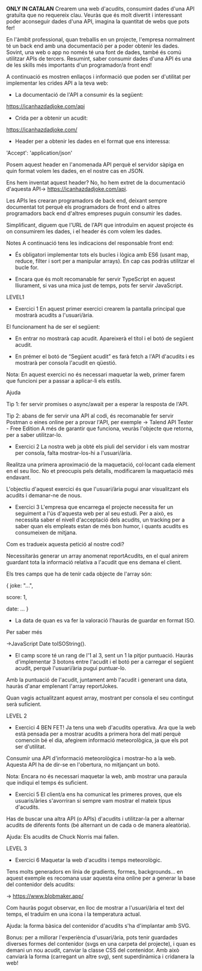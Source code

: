 **ONLY IN CATALAN**
Crearem una web d'acudits, consumint dades d'una API gratuïta que no requereix clau. Veuràs que és molt divertit i interessant poder aconseguir dades d'una API, imagina la quantitat de webs que pots fer!

En l'àmbit professional, quan treballis en un projecte, l'empresa normalment té un back end amb una documentació per a poder obtenir les dades. Sovint, una web o app no només té una font de dades, també és comú utilitzar APIs de tercers. Resumint, saber consumir dades d'una API és una de les skills més importants d'un programador/a front end!

A continuació es mostren enllaços i informació que poden ser d'utilitat per implementar les crides API a la teva web:

- La documentació de l'API a consumir és la següent:

https://icanhazdadjoke.com/api

- Crida per a obtenir un acudit:

https://icanhazdadjoke.com/

-   Header per a obtenir les dades en el format que ens interessa:

'Accept': 'application/json'

Posem aquest header en l'anomenada API perquè el servidor sàpiga en quin format volem les dades, en el nostre cas en JSON.

Ens hem inventat aquest header? No, ho hem extret de la documentació d'aquesta API-> https://icanhazdadjoke.com/api. 

Les APIs les crearan programadors de back end, deixant sempre documentat tot perquè els programadors de front end o altres programadors back end d'altres empreses puguin consumir les dades.

Simplificant, diguem que l'URL de l'API que introduïm en aquest projecte és on consumirem les dades, i el header és com volem les dades.

Notes
A continuació tens les indicacions del responsable front end:

- És obligatori implementar tots els bucles i lògica amb ES6 (usant map, reduce, filter i sort per a manipular arrays). En cap cas podràs utilitzar el bucle for.

- Encara que és molt recomanable fer servir TypeScript en aquest lliurament, si vas una mica just de temps, pots fer servir JavaScript.


LEVEL1

 - Exercici 1
En aquest primer exercici crearem la pantalla principal que mostrarà acudits a l'usuari/ària.

El funcionament ha de ser el següent:

- En entrar no mostrarà cap acudit. Apareixerà el títol i el botó de següent acudit.

- En prémer el botó de “Següent acudit” es farà fetch a l'API d'acudits i es mostrarà per consola l'acudit en qüestió.

Nota: En aquest exercici no és necessari maquetar la web, primer farem que funcioni per a passar a aplicar-li els estils.

 Ajuda

Tip 1: fer servir promises o async/await per a esperar la resposta de l'API.

Tip 2: abans de fer servir una API al codi, és recomanable fer servir Postman o eines online per a provar l'API, per exemple -> Talend API Tester - Free Edition A més de garantir que funciona, veuràs l'objecte que retorna, per a saber utilitzar-lo.

- Exercici 2
La nostra web ja obté els piuli del servidor i els vam mostrar per consola, falta mostrar-los-hi a l'usuari/ària.

Realitza una primera aproximació de la maquetació, col·locant cada element en el seu lloc. No et preocupis pels detalls, modificarem la maquetació més endavant.

L'objectiu d'aquest exercici és que l'usuari/ària pugui anar visualitzant els acudits i demanar-ne de nous.

- Exercici 3
L'empresa que encarrega el projecte necessita fer un seguiment a l'ús d'aquesta web per al seu estudi.
Per a això, es necessita saber el nivell d'acceptació dels acudits, un tracking per a saber quan els empleats estan de més bon humor, i quants acudits es consumeixen de mitjana.

Com es tradueix aquesta petició al nostre codi?

Necessitaràs generar un array anomenat reportAcudits, en el qual anirem guardant tota la informació relativa a l'acudit que ens demana el client.

Els tres camps que ha de tenir cada objecte de l'array són:

{
  joke: "...",

  score: 1,

  date: ...
}

- La data  de quan es va fer la valoració l'hauràs de guardar en format ISO.

 Per saber més

->JavaScript Date toISOString().


- El camp score té un rang de l'1 al 3, sent un 1 la pitjor puntuació. Hauràs d'implementar 3 botons entre l'acudit i el botó per a carregar el següent acudit, perquè l'usuari/ària pugui puntuar-lo. 

Amb la puntuació de l'acudit, juntament amb l'acudit i generant una data, hauràs d'anar emplenant l'array reportJokes.

Quan vagis actualitzant aquest array, mostrant per consola el seu contingut serà suficient.


LEVEL 2

- Exercici 4
BEN FET! Ja tens una web d'acudits operativa. Ara que la web està pensada per a mostrar acudits a primera hora del matí perquè comencin bé el dia, afegirem informació meteorològica, ja que els pot ser d'utilitat. 

Consumir una API d'informació meteorològica i mostrar-ho a la web. Aquesta API ha de dir-se en l'obertura, no mitjançant un botó.

Nota: Encara no és necessari maquetar la web, amb mostrar una paraula que indiqui el temps és suficient.

- Exercici 5
El client/a ens ha comunicat les primeres proves, que els usuaris/àries s'avorriran si sempre vam mostrar el mateix tipus d'acudits.

Has de buscar una altra API (o APIs) d'acudits i utilitzar-la per a alternar acudits de diferents fonts (bé alternant un de cada o de manera aleatòria).

Ajuda: Els acudits de Chuck Norris mai fallen.


LEVEL 3

- Exercici 6
Maquetar la web d'acudits i temps meteorològic.

Tens molts generadors en línia de gradients, formes, backgrounds... en aquest exemple es recomana usar aquesta eina online per a generar la base del contenidor dels acudits:

-> https://www.blobmaker.app/

Com hauràs pogut observar, en lloc de mostrar a l'usuari/ària el text del temps, el traduïm en una icona i la temperatura actual.

Ajuda: la forma bàsica del contenidor d'acudits s'ha d'implantar amb SVG.

Bonus: per a millorar l'experiència d'usuari/ària, pots tenir guardades diverses formes del contenidor (svgs en una carpeta del projecte), i quan es demani un nou acudit, canviar la classe CSS del contenidor. Amb això canviarà la forma (carregant un altre svg), sent superdinàmica i cridanera la web!
